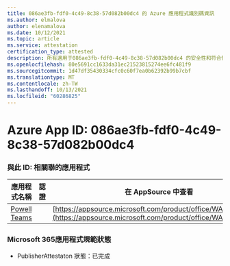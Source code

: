 ```yaml
---
title: 086ae3fb-fdf0-4c49-8c38-57d082b00dc4 的 Azure 應用程式識別碼資訊
ms.author: elmalova
author: elenamalova
ms.date: 10/12/2021
ms.topic: article
ms.service: attestation
certification_type: attested
description: 所有適用于086ae3fb-fdf0-4c49-8c38-57d082b00dc4 的安全性和符合性資訊資訊。
ms.openlocfilehash: 80e5691cc1633da31ec21523815274ee6fc481f9
ms.sourcegitcommit: 1d47df35430334cfc0c60f7ea0b62392b99b7cbf
ms.translationtype: MT
ms.contentlocale: zh-TW
ms.lasthandoff: 10/13/2021
ms.locfileid: "60286825"
---
```

# <a name="azure-app-id-086ae3fb-fdf0-4c49-8c38-57d082b00dc4"></a>Azure App ID: 086ae3fb-fdf0-4c49-8c38-57d082b00dc4


### <a name="apps-associated-with-this-id"></a>與此 ID: 相關聯的應用程式
| **應用程式名稱** | **認證** | **在 AppSource 中查看** |
|--------------|---------------|-----------------------|
| [Powell Teams](https://docs.microsoft.com/microsoft-365-app-certification/forward/WA200001585) |  | [https://appsource.microsoft.com/product/office/WA200001585](https://appsource.microsoft.com/product/office/WA200001585) |

### <a name="microsoft-365-app-compliance-status"></a>Microsoft 365應用程式規範狀態
- PublisherAttestaton 狀態：已完成
